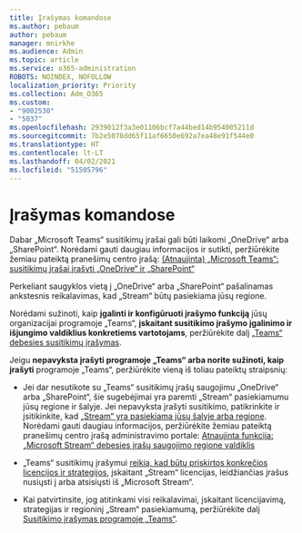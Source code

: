 ```yaml
---
title: Įrašymas komandose
ms.author: pebaum
author: pebaum
manager: mnirkhe
ms.audience: Admin
ms.topic: article
ms.service: o365-administration
ROBOTS: NOINDEX, NOFOLLOW
localization_priority: Priority
ms.collection: Adm_O365
ms.custom:
- "9002530"
- "5037"
ms.openlocfilehash: 2939012f3a3e01106bcf7a44bed14b954005211d
ms.sourcegitcommit: 7b2e5078dd65f11af6650e692a7ea48e91f544e0
ms.translationtype: HT
ms.contentlocale: lt-LT
ms.lasthandoff: 04/02/2021
ms.locfileid: "51505796"
---
```

# <a name="recording-in-teams"></a>Įrašymas komandose

Dabar „Microsoft Teams“ susitikimų įrašai gali būti laikomi „OneDrive“ arba „SharePoint“. Norėdami gauti daugiau informacijos ir sutikti, peržiūrėkite žemiau pateiktą pranešimų centro įrašą: [(Atnaujinta) „Microsoft Teams“: susitikimų įrašai įrašyti „OneDrive“ ir „SharePoint“](https://portal.microsoft.com/Adminportal/Home?ref=MessageCenter&id=MC222640)

Perkeliant saugyklos vietą į „OneDrive“ arba „SharePoint“ pašalinamas ankstesnis reikalavimas, kad „Stream“ būtų pasiekiama jūsų regione.

Norėdami sužinoti, kaip **įgalinti ir konfigūruoti įrašymo funkciją** jūsų organizacijai programoje „Teams“, **įskaitant susitikimo įrašymo įgalinimo ir išjungimo valdiklius konkretiems vartotojams**, peržiūrėkite dalį [„Teams“ debesies susitikimų įrašymas](https://docs.microsoft.com/microsoftteams/cloud-recording).

Jeigu **nepavyksta įrašyti programoje „Teams“ arba norite sužinoti, kaip įrašyti** programoje „Teams“, peržiūrėkite vieną iš toliau pateiktų straipsnių:

- Jei dar nesutikote su „Teams“ susitikimų įrašų saugojimu „OneDrive“ arba „SharePoint“, šie sugebėjimai yra paremti „Stream“ pasiekiamumu jūsų regione ir šalyje. Jei nepavyksta įrašyti susitikimo, patikrinkite ir įsitikinkite, kad [„Stream“ yra pasiekiama jūsų šalyje arba regione](https://docs.microsoft.com/stream/faq#which-regions-does-microsoft-stream-host-my-data-in). Norėdami gauti daugiau informacijos, peržiūrėkite žemiau pateiktą pranešimų centro įrašą administravimo portale: [Atnaujinta funkcija: „Microsoft Stream“ debesies įrašų saugojimo regione valdiklis](https://admin.microsoft.com/AdminPortal/Home#/MessageCenter?id=MC214327)

- „Teams“ susitikimų įrašymui [reikia, kad būtų priskirtos konkrečios licencijos ir strategijos](https://docs.microsoft.com/microsoftteams/cloud-recording#prerequisites-for-teams-cloud-meeting-recording), įskaitant „Stream“ licencijas, leidžiančias įrašus nusiųsti į arba atsisiųsti iš „Microsoft Stream“.

- Kai patvirtinsite, jog atitinkami visi reikalavimai, įskaitant licencijavimą, strategijas ir regioninį „Stream“ pasiekiamumą, peržiūrėkite dalį [Susitikimo įrašymas programoje „Teams“](https://support.office.com/article/34dfbe7f-b07d-4a27-b4c6-de62f1348c24).

